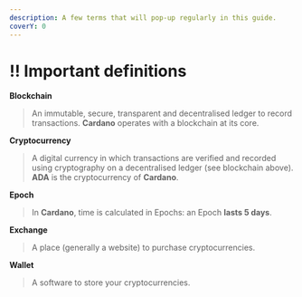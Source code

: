 ```yaml
---
description: A few terms that will pop-up regularly in this guide.
coverY: 0
---
```


# ‼ Important definitions

**Blockchain**

> An immutable, secure, transparent and decentralised ledger to record transactions. **Cardano** operates with a blockchain at its core.

**Cryptocurrency**

> A digital currency in which transactions are verified and recorded using cryptography on a decentralised ledger (see blockchain above). **ADA** is the cryptocurrency of **Cardano**.

**Epoch**

> In **Cardano**, time is calculated in Epochs: an Epoch **lasts 5 days**.&#x20;

**Exchange**

> A place (generally a website) to purchase cryptocurrencies.

**Wallet**

> A software to store your cryptocurrencies.
